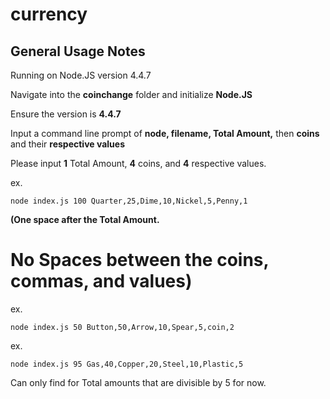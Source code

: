# currency

General Usage Notes
--------------------

Running on Node.JS version 4.4.7

Navigate into the **coinchange** folder and initialize **Node.JS**

Ensure the version is **4.4.7**

Input a command line prompt of **node, filename, Total Amount,** then **coins** and their **respective values**

Please input **1** Total Amount, **4** coins, and **4** respective values.

ex.
```
node index.js 100 Quarter,25,Dime,10,Nickel,5,Penny,1
```
**(One space after the Total Amount.**
# No Spaces between the coins, commas, and values)

ex.
```
node index.js 50 Button,50,Arrow,10,Spear,5,coin,2
```
ex.
```
node index.js 95 Gas,40,Copper,20,Steel,10,Plastic,5
```

Can only find for Total amounts that are divisible by 5 for now.
